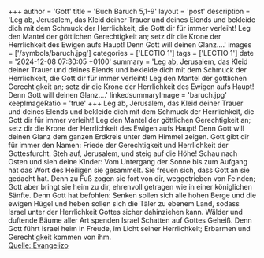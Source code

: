 +++
author = 'Gott'
title = 'Buch Baruch 5,1-9'
layout = 'post'
description = 'Leg ab, Jerusalem, das Kleid deiner Trauer und deines Elends und bekleide dich mit dem Schmuck der Herrlichkeit, die Gott dir für immer verleiht! Leg den Mantel der göttlichen Gerechtigkeit an; setz dir die Krone der Herrlichkeit des Ewigen aufs Haupt! Denn Gott will deinen Glanz....'
images = ['/symbols/baruch.jpg']
categories = ['LECTIO 1']
tags = ['LECTIO 1']
date = '2024-12-08 07:30:05 +0100'
summary = 'Leg ab, Jerusalem, das Kleid deiner Trauer und deines Elends und bekleide dich mit dem Schmuck der Herrlichkeit, die Gott dir für immer verleiht! Leg den Mantel der göttlichen Gerechtigkeit an; setz dir die Krone der Herrlichkeit des Ewigen aufs Haupt! Denn Gott will deinen Glanz....'
linkedsummaryImage = 'baruch.jpg'
keepImageRatio = 'true'
+++
Leg ab, Jerusalem, das Kleid deiner Trauer und deines Elends und bekleide dich mit dem Schmuck der Herrlichkeit, die Gott dir für immer verleiht!
Leg den Mantel der göttlichen Gerechtigkeit an; setz dir die Krone der Herrlichkeit des Ewigen aufs Haupt!
Denn Gott will deinen Glanz dem ganzen Erdkreis unter dem Himmel zeigen.<!--more-->
Gott gibt dir für immer den Namen: Friede der Gerechtigkeit und Herrlichkeit der Gottesfurcht.
Steh auf, Jerusalem, und steig auf die Höhe! Schau nach Osten und sieh deine Kinder: Vom Untergang der Sonne bis zum Aufgang hat das Wort des Heiligen sie gesammelt. Sie freuen sich, dass Gott an sie gedacht hat.
Denn zu Fuß zogen sie fort von dir, weggetrieben von Feinden; Gott aber bringt sie heim zu dir, ehrenvoll getragen wie in einer königlichen Sänfte.
Denn Gott hat befohlen: Senken sollen sich alle hohen Berge und die ewigen Hügel und heben sollen sich die Täler zu ebenem Land, sodass Israel unter der Herrlichkeit Gottes sicher dahinziehen kann.
Wälder und duftende Bäume aller Art spenden Israel Schatten auf Gottes Geheiß.
Denn Gott führt Israel heim in Freude, im Licht seiner Herrlichkeit; Erbarmen und Gerechtigkeit kommen von ihm.<br> [Quelle: Evangelizo](https://evangeliumtagfuertag.org/DE/gospel)